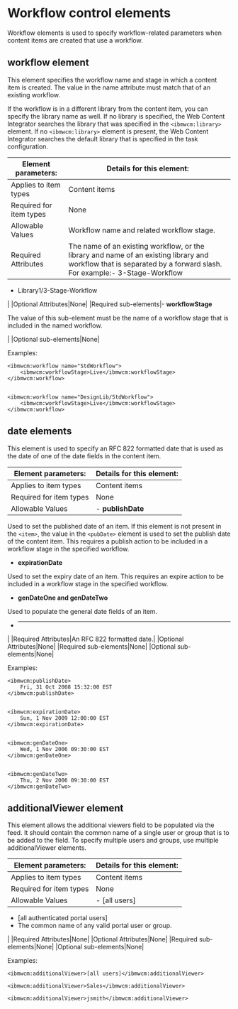 # Workflow control elements

Workflow elements is used to specify workflow-related parameters when content items are created that use a workflow.

## workflow element

This element specifies the workflow name and stage in which a content item is created. The value in the name attribute must match that of an existing workflow.

If the workflow is in a different library from the content item, you can specify the library name as well. If no library is specified, the Web Content Integrator searches the library that was specified in the `<ibmwcm:library>` element. If no `<ibmwcm:library>` element is present, the Web Content Integrator searches the default library that is specified in the task configuration.

|Element parameters:|Details for this element:|
|-------------------|-------------------------|
|Applies to item types|Content items|
|Required for item types|None|
|Allowable Values|Workflow name and related workflow stage.|
|Required Attributes|The name of an existing workflow, or the library and name of an existing library and workflow that is separated by a forward slash. For example:-   3-Stage-Workflow
-   Library1/3-Stage-Workflow

|
|Optional Attributes|None|
|Required sub-elements|-   **workflowStage**

The value of this sub-element must be the name of a workflow stage that is included in the named workflow.


|
|Optional sub-elements|None|

Examples:

```
<ibmwcm:workflow name="StdWorkflow">
	<ibmwcm:workflowStage>Live</ibmwcm:workflowStage>
</ibmwcm:workflow>


<ibmwcm:workflow name="DesignLib/StdWorkflow">
	<ibmwcm:workflowStage>Live</ibmwcm:workflowStage>
</ibmwcm:workflow>
```

## date elements

This element is used to specify an RFC 822 formatted date that is used as the date of one of the date fields in the content item.

|Element parameters:|Details for this element:|
|-------------------|-------------------------|
|Applies to item types|Content items|
|Required for item types|None|
|Allowable Values|-   **publishDate**

Used to set the published date of an item. If this element is not present in the `<item>`, the value in the `<pubDate>` element is used to set the publish date of the content item. This requires a publish action to be included in a workflow stage in the specified workflow.

-   **expirationDate**

Used to set the expiry date of an item. This requires an expire action to be included in a workflow stage in the specified workflow.

-   **genDateOne and genDateTwo**

Used to populate the general date fields of an item.

-   ****

|
|Required Attributes|An RFC 822 formatted date.|
|Optional Attributes|None|
|Required sub-elements|None|
|Optional sub-elements|None|

Examples:

```
<ibmwcm:publishDate>
	Fri, 31 Oct 2008 15:32:00 EST
</ibmwcm:publishDate>


<ibmwcm:expirationDate>
	Sun, 1 Nov 2009 12:00:00 EST
</ibmwcm:expirationDate>


<ibmwcm:genDateOne>
	Wed, 1 Nov 2006 09:30:00 EST
</ibmwcm:genDateOne>


<ibmwcm:genDateTwo>
	Thu, 2 Nov 2006 09:30:00 EST
</ibmwcm:genDateTwo>
```

## additionalViewer element

This element allows the additional viewers field to be populated via the feed. It should contain the common name of a single user or group that is to be added to the field. To specify multiple users and groups, use multiple additionalViewer elements.

|Element parameters:|Details for this element:|
|-------------------|-------------------------|
|Applies to item types|Content items|
|Required for item types|None|
|Allowable Values|-   \[all users\]
-   \[all authenticated portal users\]
-   The common name of any valid portal user or group.

|
|Required Attributes|None|
|Optional Attributes|None|
|Required sub-elements|None|
|Optional sub-elements|None|

Examples:

```
<ibmwcm:additionalViewer>[all users]</ibmwcm:additionalViewer>

<ibmwcm:additionalViewer>Sales</ibmwcm:additionalViewer>

<ibmwcm:additionalViewer>jsmith</ibmwcm:additionalViewer>
```


